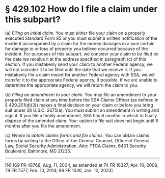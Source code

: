 # § 429.102   How do I file a claim under this subpart?

(a) *Filing an initial claim.* You must either file your claim on a properly executed Standard Form 95 or you must submit a written notification of the incident accompanied by a claim for the money damages in a sum certain for damage to or loss of property you believe occurred because of the incident. For purposes of this subpart, we consider your claim to be filed on the date we receive it at the address specified in paragraph (c) of this section. If you mistakenly send your claim to another Federal agency, we will not consider it to be filed until the date that we receive it. If you mistakenly file a claim meant for another Federal agency with SSA, we will transfer it to the appropriate Federal agency, if possible. If we are unable to determine the appropriate agency, we will return the claim to you.


(b) *Filing an amendment to your claim.* You may file an amendment to your properly filed claim at any time before the SSA Claims Officer (as defined in § 429.201(d)(3)) makes a final decision on your claim or before you bring suit under 28 U.S.C. 2675(a). You must submit an amendment in writing and sign it. If you file a timely amendment, SSA has 6 months in which to finally dispose of the amended claim. Your option to file suit does not begin until 6 months after you file the amendment.


(c) *Where to obtain claims forms and file claims.* You can obtain claims forms by writing to the Office of the General Counsel, Office of General Law, Social Security Administration, Attn: FTCA Claims, 6401 Security Boulevard, Baltimore, MD 21235.



---

[N] [69 FR 48768, Aug. 11, 2004, as amended at 74 FR 16327, Apr. 10, 2009; 79 FR 7577, Feb. 10, 2014; 88 FR 1330, Jan. 10, 2023]





